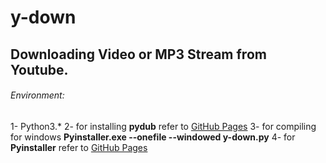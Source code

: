 # y-down
## Downloading Video or MP3 Stream from Youtube.
###### Environment:
1- Python3.*
2- for installing **pydub** refer to [GitHub Pages](https://github.com/jiaaro/pydub#dependencies)
3- for compiling for windows **Pyinstaller.exe --onefile --windowed y-down.py**
4- for **Pyinstaller** refer to [GitHub Pages](https://github.com/pyinstaller/pyinstaller)
